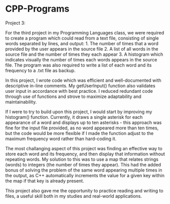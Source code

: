 # CPP-Programs

Project 3:

For the third project in my Programming Languages class, we were required to create a program which could read from a text file, consisting of single words separated by lines, and output:
    1. The number of times that a word provided by the user appears in the source file
    2. A list of all words in the source file and the number of times they each appear
    3. A histogram which indicates visually the number of times each words appears in the source file.
The program was also required to write a list of each word and its frequency to a .txt file as backup.
    
In this project, I wrote code which was efficient and well-documented with descriptive in-line comments. My getUserInput() function also validates user input in accordance with best practice. I reduced redundant code through use of functions and strove to maximize adaptability and maintainability.

If I were to try to build upon this project, I would start by improving my histogram() function. Currently, it draws a single asterisk for each appearance of a word and displays up to ten asterisks - this approach was fine for the input file provided, as no word appeared more than ten times, but the code would be more flexible if I made the function adjust to the maximum frequency word rather than hard-coding it.

The most challanging aspect of this project was finding an effective way to store each word and its frequency, and then display that information without repeating words. My solution to this was to use a map that relates strings (words) to integers (the number of times they appear). This had the added bonus of solving the problem of the same word appearing multiple times in the output, as C++ automatically increments the value for a given key within the map if that key is already present.

This project also gave me the opportunity to practice reading and writing to files, a useful skill both in my studies and real-world applications.
